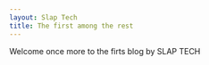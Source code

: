 ```yaml
---
layout: Slap Tech
title: The first among the rest
---
```


Welcome once more to the firts blog by SLAP TECH
